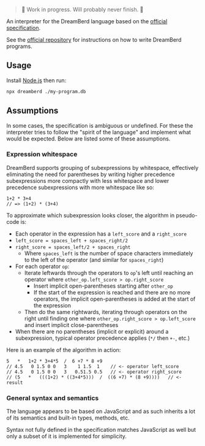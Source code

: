 > 🚧 Work in progress. Will probably never finish. 🚧

An interpreter for the DreamBerd language based on the [official specification](https://github.com/TodePond/DreamBerd).

See the [official repository](https://github.com/TodePond/DreamBerd) for instructions on how to write DreamBerd programs.

## Usage

Install [Node.js](https://nodejs.org/) then run:

```sh
npx dreamberd ./my-program.db
```

## Assumptions

In some cases, the specification is ambiguous or undefined. For these the interpreter tries to follow the "spirit of the language" and implement what would be expected. Below are listed some of these assumptions.

### Expression whitespace

DreamBerd supports grouping of subexpressions by whitespace, effectively eliminating the need for parentheses by writing higher precedence subexpressions more compactly with less whitespace and lower precedence subexpressions with more whitespace like so:

```dreamberd
1+2 * 3+4
// => (1+2) * (3+4)
```

To approximate which subexpression looks closer, the algorithm in pseudo-code is:

- Each operator in the expression has a `left_score` and a `right_score`
- `left_score = spaces_left + spaces_right/2`
- `right_score = spaces_left/2 + spaces_right`
  - Where `spaces_left` is the number of space characters immediately to the left of the operator (and similar for `spaces_right`)
- For each operator `op`:
  - Iterate leftwards through the operators to `op`'s left until reaching an operator where `other_op.left_score > op.right_score`
    - Insert implicit open-parentheses starting after `other_op`
    - If the start of the expression is reached and there are no more operators, the implicit open-parentheses is added at the start of the expression
  - Then do the same rightwards, iterating through operators on the right until finding one where `other_op.right_score > op.left_score` and insert implicit close-parentheses
- When there are no parentheses (implicit or explicit) around a subexpression, typical operator precedence applies (`*/` then `+-`, etc.)

Here is an example of the algorithm in action:

```dreamberd
5   *   1+2 * 3+4*5  /  6 +7 * 8 +9
// 4.5   0 1.5 0 0   3    1 1.5  1    // <- operator left_score
// 4.5   0 1.5 0 0   3   0.51.5 0.5   // <- operator right_score
// (5   *   (((1+2) * ((3+4*5)))  /  ((6 +7) * (8 +9))))   // <- result
```

### General syntax and semantics

The language appears to be based on JavaScript and as such inherits a lot of its semantics and built-in types, methods, etc.

Syntax not fully defined in the specification matches JavaScript as well but only a subset of it is implemented for simplicity.
